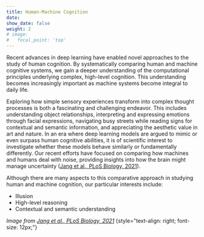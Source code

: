 ```yaml
---
title: Human-Machine Cognition
date: 
show_date: false
weight: 2
# image:
#   focal_point: 'top'
---
```


Recent advances in deep learning have enabled novel approaches to the study of human cognition. By systematically comparing human and machine cognitive systems, we gain a deeper understanding of the computational principles underlying complex, high-level cognition. This understanding becomes increasingly important as machine systems become integral to daily life.

<!--more-->

Exploring how simple sensory experiences transform into complex thought processes is both a fascinating and challenging endeavor. This includes understanding object relationships, interpreting and expressing emotions through facial expressions, navigating busy streets while reading signs for contextual and semantic information, and appreciating the aesthetic value in art and nature. In an era where deep learning models are argued to mimic or even surpass human cognitive abilities, it is of scientific interest to investigate whether these models behave similarly or fundamentally differently. Our recent efforts have focused on comparing how machines and humans deal with noise, providing insights into how the brain might manage uncertainty ([Jang et al., PLoS Biology, 2021](https://doi.org/10.1371/journal.pbio.3001418)).

Although there are many aspects to this comparative approach in studying human and machine cognition, our particular interests include:

- Illusion
- High-level reasoning
- Contextual and semantic understanding

_Image from [Jang et al., PLoS Biology, 2021](https://doi.org/10.1371/journal.pbio.3001418)_
{style="text-align: right; font-size: 12px;"}